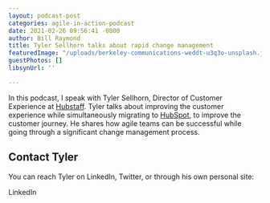```yaml
---
layout: podcast-post
categories: agile-in-action-podcast
date: 2021-02-26 09:56:41 -0800
author: Bill Raymond
title: Tyler Sellhorn talks about rapid change management
featuredImage: "/uploads/berkeley-communications-weddt-u3q3o-unsplash.jpg"
guestPhotos: []
libsynUrl: ''

---
```

In this podcast, I speak with Tyler Sellhorn, Director of Customer Experience at [Hubstaff](https://hubstaff.com). Tyler talks about improving the customer experience while simultaneously migrating to [HubSpot](https://www.hubspot.com), to improve the customer journey. He shares how agile teams can be successful while going through a significant change management process.

## Contact Tyler

You can reach Tyler on LinkedIn, Twitter, or through his own personal site:

LinkedIn
